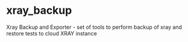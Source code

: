 # xray_backup
Xray Backup and Exporter - set of tools to perform backup of xray and restore tests to cloud XRAY instance 
